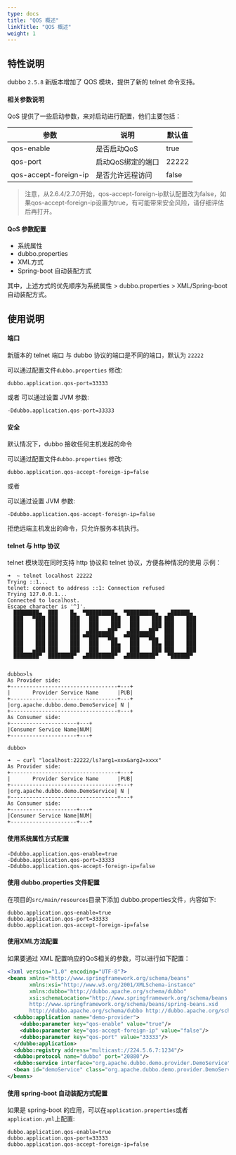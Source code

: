 ```yaml
---
type: docs
title: "QOS 概述"
linkTitle: "QOS 概述"
weight: 1
---
```


## 特性说明
dubbo `2.5.8` 新版本增加了 QOS 模块，提供了新的 telnet 命令支持。

#### 相关参数说明
QoS 提供了一些启动参数，来对启动进行配置，他们主要包括：

| 参数               | 说明              | 默认值 |
| ------------------ | ----------------- | ------ |
| qos-enable          | 是否启动QoS       | true   |
| qos-port            | 启动QoS绑定的端口 | 22222  |
| qos-accept-foreign-ip | 是否允许远程访问  | false  |

> 注意，从2.6.4/2.7.0开始，qos-accept-foreign-ip默认配置改为false，如果qos-accept-foreign-ip设置为true，有可能带来安全风险，请仔细评估后再打开。

#### QoS 参数配置

* 系统属性
* dubbo.properties
* XML方式
* Spring-boot 自动装配方式

其中，上述方式的优先顺序为系统属性 > dubbo.properties > XML/Spring-boot 自动装配方式。

## 使用说明
#### 端口
新版本的 telnet 端口 与 dubbo 协议的端口是不同的端口，默认为 `22222`

可以通过配置文件`dubbo.properties` 修改:
```
dubbo.application.qos-port=33333
```
或者
可以通过设置 JVM 参数:
```
-Ddubbo.application.qos-port=33333
```

#### 安全
默认情况下，dubbo 接收任何主机发起的命令

可以通过配置文件`dubbo.properties` 修改:
```
dubbo.application.qos-accept-foreign-ip=false
```
或者

可以通过设置 JVM 参数:
```
-Ddubbo.application.qos-accept-foreign-ip=false
```
拒绝远端主机发出的命令，只允许服务本机执行。


#### telnet 与 http 协议

telnet 模块现在同时支持 http 协议和 telnet 协议，方便各种情况的使用
示例：
```
➜  ~ telnet localhost 22222
Trying ::1...
telnet: connect to address ::1: Connection refused
Trying 127.0.0.1...
Connected to localhost.
Escape character is '^]'.
  ████████▄  ███    █▄  ▀█████████▄  ▀█████████▄   ▄██████▄
  ███   ▀███ ███    ███   ███    ███   ███    ███ ███    ███
  ███    ███ ███    ███   ███    ███   ███    ███ ███    ███
  ███    ███ ███    ███  ▄███▄▄▄██▀   ▄███▄▄▄██▀  ███    ███
  ███    ███ ███    ███ ▀▀███▀▀▀██▄  ▀▀███▀▀▀██▄  ███    ███
  ███    ███ ███    ███   ███    ██▄   ███    ██▄ ███    ███
  ███   ▄███ ███    ███   ███    ███   ███    ███ ███    ███
  ████████▀  ████████▀  ▄█████████▀  ▄█████████▀   ▀██████▀


dubbo>ls
As Provider side:
+----------------------------------+---+
|       Provider Service Name      |PUB|
+----------------------------------+---+
|org.apache.dubbo.demo.DemoService| N |
+----------------------------------+---+
As Consumer side:
+---------------------+---+
|Consumer Service Name|NUM|
+---------------------+---+

dubbo>
```


```
➜  ~ curl "localhost:22222/ls?arg1=xxx&arg2=xxxx"
As Provider side:
+----------------------------------+---+
|       Provider Service Name      |PUB|
+----------------------------------+---+
|org.apache.dubbo.demo.DemoService| N |
+----------------------------------+---+
As Consumer side:
+---------------------+---+
|Consumer Service Name|NUM|
+---------------------+---+
```

#### 使用系统属性方式配置
```
-Ddubbo.application.qos-enable=true
-Ddubbo.application.qos-port=33333
-Ddubbo.application.qos-accept-foreign-ip=false
```

#### 使用 dubbo.properties 文件配置
在项目的`src/main/resources`目录下添加 dubbo.properties文件，内容如下:
```
dubbo.application.qos-enable=true
dubbo.application.qos-port=33333
dubbo.application.qos-accept-foreign-ip=false
```

#### 使用XML方法配置
如果要通过 XML 配置响应的QoS相关的参数，可以进行如下配置：
```xml
<?xml version="1.0" encoding="UTF-8"?>
<beans xmlns="http://www.springframework.org/schema/beans"
       xmlns:xsi="http://www.w3.org/2001/XMLSchema-instance"
       xmlns:dubbo="http://dubbo.apache.org/schema/dubbo"
       xsi:schemaLocation="http://www.springframework.org/schema/beans
       http://www.springframework.org/schema/beans/spring-beans.xsd
       http://dubbo.apache.org/schema/dubbo http://dubbo.apache.org/schema/dubbo/dubbo.xsd">
  <dubbo:application name="demo-provider">
    <dubbo:parameter key="qos-enable" value="true"/>
    <dubbo:parameter key="qos-accept-foreign-ip" value="false"/>
    <dubbo:parameter key="qos-port" value="33333"/>
  </dubbo:application>
  <dubbo:registry address="multicast://224.5.6.7:1234"/>
  <dubbo:protocol name="dubbo" port="20880"/>
  <dubbo:service interface="org.apache.dubbo.demo.provider.DemoService" ref="demoService"/>
  <bean id="demoService" class="org.apache.dubbo.demo.provider.DemoServiceImpl"/>
</beans>
```

#### 使用 spring-boot 自动装配方式配置
如果是 spring-boot 的应用，可以在`application.properties`或者`application.yml`上配置:

```
dubbo.application.qos-enable=true
dubbo.application.qos-port=33333
dubbo.application.qos-accept-foreign-ip=false
```
